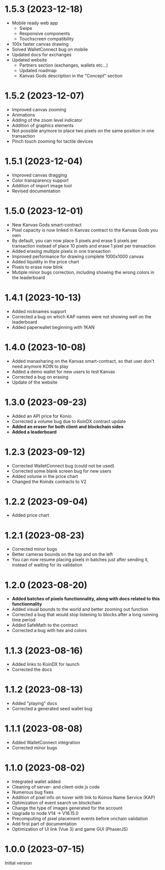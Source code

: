 # 1.5.3 (2023-12-18)

- Mobile ready web app
  - Swipe
  - Responsive components
  - Touchscreen compatibility
- 100x faster canvas drawing
- Solved WalletConnect bug on mobile
- Updated docs for exchanges
- Updated website
  - Partners section (exchanges, wallets etc...)
  - Updated roadmap
  - Kanvas Gods description in the "Concept" section

# 1.5.2 (2023-12-07)

- Improved canvas zooming
- Animations
- Adding of the zoom level indicator
- Addition of graphics elements
- Not possible anymore to place two pixels on the same position in one transaction
- Pinch touch zooming for tactile devices

# 1.5.1 (2023-12-04)

- Improved canvas dragging
- Color transparency support
- Addition of import image tool
- Revised documentation

# 1.5.0 (2023-12-01)

- New Kanvas Gods smart-contract
- Pixel capacity is now linked in Kanvas contract to the Kanvas Gods you own
- By default, you can now place 5 pixels and erase 5 pixels per transaction instead of place 10 pixels and erase 1 pixel per transaction
- Added erasing multiple pixels in one transaction
- Improved performance for drawing complete 1000x1000 canvas
- Added liquidity in the price chart
- Pixels to erase now blink
- Mutiple minor bugs correction, including showing the wrong colors in the leaderboard

# 1.4.1 (2023-10-13)

- Added nicknames support
- Corrected a bug on which KAP names were not showing well on the leaderboard
- Added paperwallet beginning with 1KAN

# 1.4.0 (2023-10-08)

- Added manasharing on the Kanvas smart-contract, so that user don't need anymore KOIN to play
- Added a demo wallet for new users to test Kanvas
- Corrected a bug on erasing
- Update of the website

# 1.3.0 (2023-09-23)

- Added an API price for Konio
- Corrected a volume bug due to KoinDX contract update
- **Added an eraser for both client and blockchain sides**
- **Added a leaderboard**

# 1.2.3 (2023-09-12)

- Corrected WalletConnect bug (could not be used)
- Corrected some blank screen bug for new users
- Added volume in the price chart
- Changed the Koindx contracts to V2

# 1.2.2 (2023-09-04)

- Added price chart

# 1.2.1 (2023-08-23)

- Corrected minor bugs
- Better cameras bounds on the top and on the left
- You can now resume placing pixels in batches just after sending it, instead of waiting for its validation

# 1.2.0 (2023-08-20)

- **Added batches of pixels functionnality, along with docs related to this functionnality**
- Added visual bounds to the world and better zooming out function
- Corrected a bug that would stop listening to blocks after a long running time period
- Added SafeMath to the contract
- Corrected a bug with hex and colors

# 1.1.3 (2023-08-16)

- Added links to KoinDX for launch
- Corrected the docs

# 1.1.2 (2023-08-13)

- Added "playing" docs
- Corrected a generated seed wallet bug

# 1.1.1 (2023-08-08)

- Added WalletConnect integration
- Corrected minor bugs

# 1.1.0 (2023-08-02)

- Integrated wallet added
- Cleaning of server- and client-side js code
- Numerous bug fixes
- Addition of pixel info on hover with link to Koinos Name Service (KAP)
- Optimization of event search on blockchain
- Change the type of images generated for the account
- Upgrade to node V14 -> V16.15.0
- Precomputing of pixel placement events before onchain validation
- Add first part of documentation
- Optimization of UI link (Vue 3) and game GUI (PhaserJS)

# 1.0.0 (2023-07-15)

Initial version
